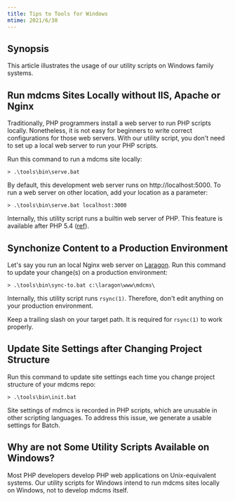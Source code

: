 ```yaml
---
title: Tips to Tools for Windows
mtime: 2021/6/30
---
```


## Synopsis

This article illustrates the usage of our utility scripts on Windows family systems.

## Run mdcms Sites Locally without IIS, Apache or Nginx

Traditionally, PHP programmers install a web server to run PHP scripts locally. Nonetheless, it is not easy for beginners to write correct configurations for those web servers. With our utility script, you don't need to set up a local web server to run your PHP scripts.

Run this command to run a mdcms site locally:

```shell
> .\tools\bin\serve.bat
```

By default, this development web server runs on http://localhost:5000. To run a web server on other location, add your location as a parameter:

```shell
> .\tools\bin\serve.bat localhost:3000
```

Internally, this utility script runs a builtin web server of PHP. This feature is available after PHP 5.4 ([ref](https://www.php.net/manual/en/features.commandline.webserver.php)).

## Synchonize Content to a Production Environment

Let's say you run an local Nginx web server on [Laragon](https://laragon.org/). Run this command to update your change(s) on a production environment:

```shell
> .\tools\bin\sync-to.bat c:\laragon\www\mdcms\
```

Internally, this utility script runs `rsync(1)`. Therefore, don't edit anything on your production environment.

Keep a trailing slash on your target path. It is required for `rsync(1)` to work properly.

## Update Site Settings after Changing Project Structure

Run this command to update site settings each time you change project structure of your mdcms repo:

```shell
> .\tools\bin\init.bat
```

Site settings of mdmcs is recorded in PHP scripts, which are unusable in other scripting languages. To address this issue, we generate a usable settings for Batch.

## Why are not Some Utility Scripts Available on Windows?

Most PHP developers develop PHP web applications on Unix-equivalent systems. Our utility scripts for Windows intend to run mdcms sites locally on Windows, not to develop mdcms itself.
